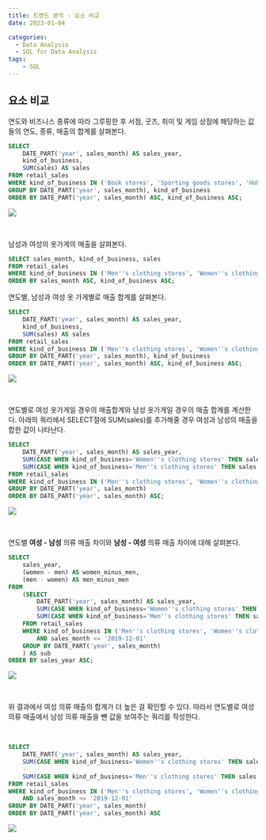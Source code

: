 ```yaml
---
title: 트렌드 분석 - 요소 비교
date: 2023-01-04

categories:
  - Data Analysis
  - SQL for Data Analysis
tags:
    - SQL
---
```


## 요소 비교

연도와 비즈니스 종류에 따라 그루핑한 후 서점, 굿즈, 취미 및 게임 상점에 해당하는 값들의 연도, 종류, 매출의 합계를 살펴본다.
```sql
SELECT
	DATE_PART('year', sales_month) AS sales_year,
	kind_of_business,
	SUM(sales) AS sales
FROM retail_sales
WHERE kind_of_business IN ('Book stores', 'Sporting goods stores', 'Hobby, toy, and game stores')
GROUP BY DATE_PART('year', sales_month), kind_of_business
ORDER BY DATE_PART('year', sales_month) ASC, kind_of_business ASC;
```
![](https://velog.velcdn.com/images/ddoddo/post/e0db549f-4a64-450f-a14d-ea004580244b/image.png)

<br>

남성과 여성의 옷가게의 매출을 살펴본다.
```sql
SELECT sales_month, kind_of_business, sales
FROM retail_sales
WHERE kind_of_business IN ('Men''s clothing stores', 'Women''s clothing stores')
ORDER BY sales_month ASC, kind_of_business ASC;
```

연도별, 남성과 여성 옷 가게별로 매출 합계를 살펴본다.
```sql
SELECT 
	DATE_PART('year', sales_month) AS sales_year,
	kind_of_business,
	SUM(sales) AS sales
FROM retail_sales
WHERE kind_of_business IN ('Men''s clothing stores', 'Women''s clothing stores')
GROUP BY DATE_PART('year', sales_month), kind_of_business
ORDER BY DATE_PART('year', sales_month) ASC, kind_of_business ASC;
```
![](https://velog.velcdn.com/images/ddoddo/post/9a8008a4-6e25-4c79-94b4-5c8c8993029c/image.png)

<br>

연도별로 여성 옷가게일 경우의 매출합계와 남성 옷가게일 경우의 매출 합계를 계산한다. 아래의 쿼리에서 SELECT절에 SUM(sales)를 추가해줄 경우 여성과 남성의 매출을 합한 값이 나타난다.
```sql
SELECT
	DATE_PART('year', sales_month) AS sales_year,
	SUM(CASE WHEN kind_of_business='Women''s clothing stores' THEN sales END) AS women,
	SUM(CASE WHEN kind_of_business='Men''s clothing stores' THEN sales END) AS Men
FROM retail_sales
WHERE kind_of_business IN ('Men''s clothing stores', 'Women''s clothing stores')
GROUP BY DATE_PART('year', sales_month)
ORDER BY DATE_PART('year', sales_month) ASC;
```
![](https://velog.velcdn.com/images/ddoddo/post/50b2cf5d-77a7-441c-afa1-04ce56086ea2/image.png)

<br>

연도별 **여성 - 남성** 의류 매출 차이와 **남성 - 여성** 의류 매출 차이에 대해 살펴본다.
```sql
SELECT
	sales_year,
	(women - men) AS women_minus_men,
	(men - women) AS men_minus_men
FROM
	(SELECT
		DATE_PART('year', sales_month) AS sales_year,
		SUM(CASE WHEN kind_of_business='Women''s clothing stores' THEN sales END) AS women,
		SUM(CASE WHEN kind_of_business='Men''s clothing stores' THEN sales END) AS men
	FROM retail_sales
	WHERE kind_of_business IN ('Men''s clothing stores', 'Women''s clothing stores')
		AND sales_month <= '2019-12-01'
	GROUP BY DATE_PART('year', sales_month)
	) AS sub
ORDER BY sales_year ASC;
```
![](https://velog.velcdn.com/images/ddoddo/post/1c0c535c-147e-4d8d-a50e-7a05400e4f90/image.png)

<br>

위 결과에서 여성 의류 매출의 합계가 더 높은 걸 확인할 수 있다.
따라서 연도별로 여성 의류 매출에서 남성 의류 매출을 뺀 값을 보여주는 쿼리를 작성한다.

<br>

```sql
SELECT
	DATE_PART('year', sales_month) AS sales_year,
	SUM(CASE WHEN kind_of_business='Women''s clothing stores' THEN sales END)
	-
	SUM(CASE WHEN kind_of_business='Men''s clothing stores' THEN sales END) AS women_minus_men
FROM retail_sales
WHERE kind_of_business IN ('Men''s clothing stores', 'Women''s clothing stores')
	AND sales_month <= '2019-12-01'
GROUP BY DATE_PART('year', sales_month)
ORDER BY DATE_PART('year', sales_month) ASC
```
![](https://velog.velcdn.com/images/ddoddo/post/ce787c1f-17d7-4393-90ee-4f45ab9a595e/image.png)
